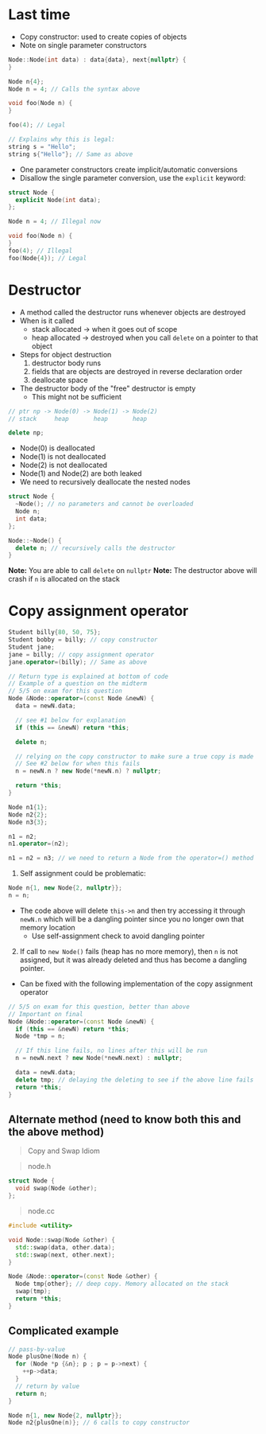 # Last time

* Copy constructor: used to create copies of objects
* Note on single parameter constructors

```cpp
Node::Node(int data) : data{data}, next{nullptr} {
}

Node n{4};
Node n = 4; // Calls the syntax above

void foo(Node n) {
}

foo(4); // Legal

// Explains why this is legal:
string s = "Hello";
string s{"Hello"}; // Same as above
```

* One parameter constructors create implicit/automatic conversions
* Disallow the single parameter conversion, use the `explicit` keyword:

```cpp
struct Node {
  explicit Node(int data);
};

Node n = 4; // Illegal now

void foo(Node n) {
}
foo(4); // Illegal
foo(Node{4}); // Legal
```

# Destructor

* A method called the destructor runs whenever objects are destroyed
* When is it called
  * stack allocated -> when it goes out of scope
  * heap allocated -> destroyed when you call `delete` on a pointer to that object
* Steps for object destruction
  1. destructor body runs
  2. fields that are objects are destroyed in reverse declaration order
  3. deallocate space
* The destructor body of the "free" destructor is empty
  * This might not be sufficient

```cpp
// ptr np -> Node(0) -> Node(1) -> Node(2)
// stack     heap       heap       heap

delete np;
```

* Node(0) is deallocated
* Node(1) is not deallocated
* Node(2) is not deallocated
* Node(1) and Node(2) are both leaked
* We need to recursively deallocate the nested nodes

```cpp
struct Node {
  ~Node(); // no parameters and cannot be overloaded
  Node n;
  int data;
};

Node::~Node() {
  delete n; // recursively calls the destructor
}
```

**Note:** You are able to call `delete` on `nullptr`
**Note:** The destructor above will crash if `n` is allocated on the stack

# Copy assignment operator

```cpp
Student billy{80, 50, 75};
Student bobby = billy; // copy constructor
Student jane;
jane = billy; // copy assignment operator
jane.operator=(billy); // Same as above
```

```cpp
// Return type is explained at bottom of code
// Example of a question on the midterm
// 5/5 on exam for this question
Node &Node::operator=(const Node &newN) {
  data = newN.data;

  // see #1 below for explanation
  if (this == &newN) return *this;

  delete n;

  // relying on the copy constructor to make sure a true copy is made
  // See #2 below for when this fails
  n = newN.n ? new Node(*newN.n) ? nullptr;

  return *this;
}

Node n1{1};
Node n2{2};
Node n3{3};

n1 = n2;
n1.operator=(n2);

n1 = n2 = n3; // we need to return a Node from the operator=() method
```

1. Self assignment could be problematic:

```cpp
Node n{1, new Node{2, nullptr}};
n = n;
```

* The code above will delete `this->n` and then try accessing it through `newN.n` which will be a dangling pointer since you no longer own that memory location
  * Use self-assignment check to avoid dangling pointer

2. If call to `new Node()` fails (heap has no more memory), then `n` is not assigned, but it was already deleted and thus has become a dangling pointer.
  * Can be fixed with the following implementation of the copy assignment operator

```cpp
// 5/5 on exam for this question, better than above
// Important on final
Node &Node::operator=(const Node &newN) {
  if (this == &newN) return *this;
  Node *tmp = n;

  // If this line fails, no lines after this will be run
  n = newN.next ? new Node(*newN.next) : nullptr;

  data = newN.data;
  delete tmp; // delaying the deleting to see if the above line fails
  return *this;
}
```

## Alternate method (need to know both this and the above method)

> Copy and Swap Idiom

> node.h
```cpp
struct Node {
  void swap(Node &other);
};
```

> node.cc
```cpp
#include <utility>

void Node::swap(Node &other) {
  std::swap(data, other.data);
  std::swap(next, other.next);
}

Node &Node::operator=(const Node &other) {
  Node tmp{other}; // deep copy. Memory allocated on the stack
  swap(tmp);
  return *this;
}
```

## Complicated example

```cpp
// pass-by-value
Node plusOne(Node n) {
  for (Node *p {&n}; p ; p = p->next) {
    ++p->data;
  }
  // return by value
  return n;
}

Node n{1, new Node{2, nullptr}};
Node n2{plusOne(n)}; // 6 calls to copy constructor
```
